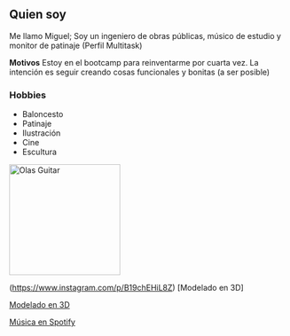 ## Quien soy

Me llamo Miguel; Soy un ingeniero de obras públicas, músico de estudio y monitor de patinaje (Perfil Multitask)

**Motivos**
Estoy en el bootcamp para reinventarme por cuarta vez. La intención es seguir creando cosas funcionales y bonitas (a ser posible)

### Hobbies
* Baloncesto
* Patinaje 
* Ilustración
* Cine
* Escultura



<img src="assets\InShot_20180826_141324135.jpg" width=200px alt="Olas Guitar">

(https://www.instagram.com/p/B19chEHiL8Z) [Modelado en 3D]

<a href="https://www.instagram.com/p/B19chEHiL8Z">Modelado en 3D

<a href="https://open.spotify.com/artist/72O7A8lThFEDRGqJYkPlAH">Música en Spotify
  
  
  
  


